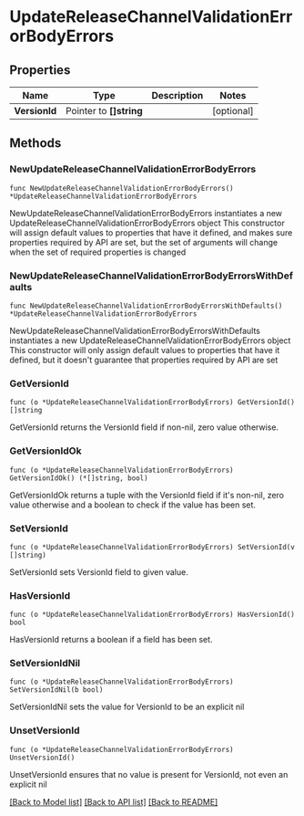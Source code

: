 # UpdateReleaseChannelValidationErrorBodyErrors

## Properties

Name | Type | Description | Notes
------------ | ------------- | ------------- | -------------
**VersionId** | Pointer to **[]string** |  | [optional] 

## Methods

### NewUpdateReleaseChannelValidationErrorBodyErrors

`func NewUpdateReleaseChannelValidationErrorBodyErrors() *UpdateReleaseChannelValidationErrorBodyErrors`

NewUpdateReleaseChannelValidationErrorBodyErrors instantiates a new UpdateReleaseChannelValidationErrorBodyErrors object
This constructor will assign default values to properties that have it defined,
and makes sure properties required by API are set, but the set of arguments
will change when the set of required properties is changed

### NewUpdateReleaseChannelValidationErrorBodyErrorsWithDefaults

`func NewUpdateReleaseChannelValidationErrorBodyErrorsWithDefaults() *UpdateReleaseChannelValidationErrorBodyErrors`

NewUpdateReleaseChannelValidationErrorBodyErrorsWithDefaults instantiates a new UpdateReleaseChannelValidationErrorBodyErrors object
This constructor will only assign default values to properties that have it defined,
but it doesn't guarantee that properties required by API are set

### GetVersionId

`func (o *UpdateReleaseChannelValidationErrorBodyErrors) GetVersionId() []string`

GetVersionId returns the VersionId field if non-nil, zero value otherwise.

### GetVersionIdOk

`func (o *UpdateReleaseChannelValidationErrorBodyErrors) GetVersionIdOk() (*[]string, bool)`

GetVersionIdOk returns a tuple with the VersionId field if it's non-nil, zero value otherwise
and a boolean to check if the value has been set.

### SetVersionId

`func (o *UpdateReleaseChannelValidationErrorBodyErrors) SetVersionId(v []string)`

SetVersionId sets VersionId field to given value.

### HasVersionId

`func (o *UpdateReleaseChannelValidationErrorBodyErrors) HasVersionId() bool`

HasVersionId returns a boolean if a field has been set.

### SetVersionIdNil

`func (o *UpdateReleaseChannelValidationErrorBodyErrors) SetVersionIdNil(b bool)`

 SetVersionIdNil sets the value for VersionId to be an explicit nil

### UnsetVersionId
`func (o *UpdateReleaseChannelValidationErrorBodyErrors) UnsetVersionId()`

UnsetVersionId ensures that no value is present for VersionId, not even an explicit nil

[[Back to Model list]](../README.md#documentation-for-models) [[Back to API list]](../README.md#documentation-for-api-endpoints) [[Back to README]](../README.md)


